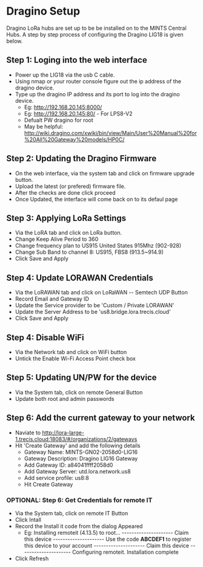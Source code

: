 # Dragino Setup 
Dragino LoRa hubs are set up to be be installed on to the MINTS Central Hubs. A step by step process of configuring the Dragino LIG18 is given below. 

## Step 1: Loging into the web interface
- Power up the LIG18 via the usb C cable. 
- Using nmap or your router console figure out the ip address of the dragino device. 
- Type up the dragino IP address and its port to log into the dragino device.
   - Eg:    http://192.168.20.145:8000/
   - Eg:    http://192.168.20.145:80/ - For LPS8-V2  
   - Defualt PW dragino for root
   - May be helpful: http://wiki.dragino.com/xwiki/bin/view/Main/User%20Manual%20for%20All%20Gateway%20models/HP0C/

## Step 2: Updating the Dragino Firmware
- On the web interface, via the system tab and click on firmware upgrade button. 
- Upload the latest (or prefered) firmware file.
- After the checks are done click proceed
- Once Updated, the interface will come back on to its defaul page

## Step 3: Applying LoRa Settings
- Via the LoRA tab and click on LoRa button. 
- Change Keep Alive Period to 360 
- Change frequency plan to US915 United States 915Mhz (902-928)
- Change Sub Band to channel 8: US915, FBS8 (913.5~914.9)
- Click Save and Apply

## Step 4: Update LORAWAN Credentials
- Via the LoRAWAN tab and click on LoRaWAN -- Semtech UDP Button
- Record Email and Gateway ID 
- Update the Service provider to be 'Custom / Private LORAWAN'
- Update the Server Address to  be 'us8.bridge.lora.trecis.cloud'
- Click Save and Apply

## Step 4: Disable WiFi 
- Via the Network tab and click on WiFi button
- Untick the Enable Wi-Fi Access Point check box

## Step 5: Updating UN/PW for the device
- Via the System tab, click on remote General Button
- Update both root and admin passwords 


## Step 6: Add the current gateway to your network 
- Naviate to http://lora-large-1.trecis.cloud:18083/#/organizations/2/gateways
- Hit 'Create Gateway' and add the following details
   - Gateway Name: MINTS-GN02-2058d0-LIG16
   - Gateway Description: Dragino LIG16 Gateway
   - Add Gateway ID: a84041ffff2058d0
   - Add Gateway Server: utd.lora.network.us8
   - Add service profile: us8:8    
   - Hit Create Gateway


###  OPTIONAL: Step 6: Get Credentials for remote IT

- Via the System tab, click on remote IT Button
- Click Intall 
- Record the Install it code from the dialog Appeared
   - Eg: Installing remoteit (4.13.5) to root... --------------------- Claim this device --------------------- Use the code **ABCDEF1** to register this device to your account --------------------- Claim this device --------------------- Configuring remoteit. Installation complete
-  Click Refresh 





